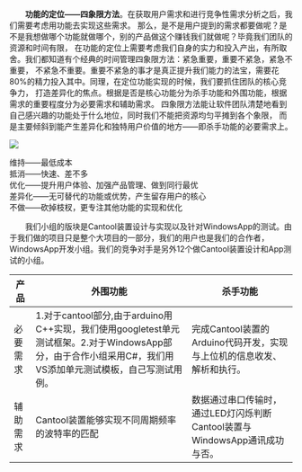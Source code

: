 &emsp;&emsp;**功能的定位——四象限方法**。在获取用户需求和进行竞争性需求分析之后，我们需要考虑用功能去实现这些需求。
那么，是不是用户提到的需求都要做呢？是不是我想做哪个功能就做哪个，别的产品做这个赚钱我们就做呢？毕竟我们团队的资源和时间有限，
在功能的定位上需要考虑我们自身的实力和投入产出，有所取舍。我们都知道有个经典的时间管理四象限方法：紧急重要，重要不紧急，紧急不重要，
不紧急不重要。重要不紧急的事才是真正提升我们能力的法宝，需要花80%的精力投入其中。同理，在定位功能实现的时候，我们要抓住团队的核心竞争力，
打造差异化的焦点。根据是否是核心功能分为杀手功能和外围功能，根据需求的重要程度分为必要需求和辅助需求。
四象限方法能让软件团队清楚地看到自己感兴趣的功能处于什么地位，同时我们不能把资源均匀平摊到各个象限，
而是主要倾斜到能产生差异化和独特用户价值的地方——即杀手功能的必要需求上。

![](http://images2017.cnblogs.com/blog/1237473/201710/1237473-20171016090715381-1631606339.png)


维持——最低成本<br>
抵消——快速、差不多<br>
优化——提升用户体验、加强产品管理、做到同行最优<br>
差异化——无可替代的功能或优势，产生留存用户的核心<br>
不做——砍掉枝杈，更专注其他功能的实现和优化<br>

 &emsp;&emsp;我们小组的版块是Cantool装置设计与实现以及针对WindowsApp的测试。由于我们做的项目只是整个大项目的一部分，我们的用户也是我们的合作者，WindowsApp开发小组。我们的竞争对手是另外12个做Cantool装置设计和App测试的小组。

 产品| 外围功能 | 杀手功能
--- | --- | ---
必要需求 |  1.对于cantool部分,由于arduino用C++实现，我们使用googletest单元测试框架。2.对于WindowsApp部分，由于合作小组采用C#，我们用VS添加单元测试模板，自己写测试用例。   | 完成Cantool装置的Arduino代码开发，实现与上位机的信息收发、解析和执行。
 辅助需求| Cantool装置能够实现不同周期频率的波特率的匹配  |数据通过串口传输时，通过LED灯闪烁判断Cantool装置与WindowsApp通讯成功与否。
